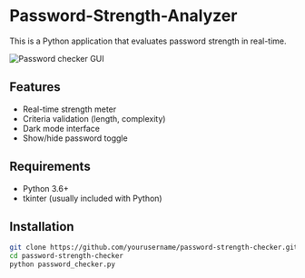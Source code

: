 # Password-Strength-Analyzer
This is a Python application that evaluates password strength in real-time.

![Password checker GUI](https://github.com/user-attachments/assets/a3821e1c-9f82-46cf-8498-7752fd42851d)

## Features
- Real-time strength meter
- Criteria validation (length, complexity)
- Dark mode interface
- Show/hide password toggle

## Requirements
- Python 3.6+
- tkinter (usually included with Python)

## Installation
```bash
git clone https://github.com/yourusername/password-strength-checker.git
cd password-strength-checker
python password_checker.py

